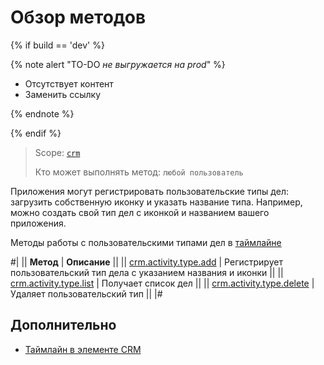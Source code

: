# Обзор методов

{% if build == 'dev' %}

{% note alert "TO-DO _не выгружается на prod_" %}

- Отсутствует контент
- Заменить ссылку

{% endnote %}

{% endif %}

> Scope: [`crm`](../../../../scopes/permissions.md)
>
> Кто может выполнять метод: `любой пользователь`

Приложения могут регистрировать пользовательские типы дел: загрузить собственную иконку и указать название типа. Например, можно создать свой тип дел с иконкой и названием вашего приложения. 

Методы работы с пользовательскими типами дел в [таймлайне](https://helpdesk.bitrix24.ru/open/16749348/)

#|
|| **Метод** | **Описание** ||
|| [crm.activity.type.add](./crm-activity-type-add.md) | Регистрирует пользовательский тип дела с указанием названия и иконки ||
|| [crm.activity.type.list](./crm-activity-type-list.md) | Получает список дел ||
|| [crm.activity.type.delete](./crm-activity-type-delete.md) | Удаляет пользовательский тип ||
|#

## Дополнительно

- [Таймлайн в элементе CRM](https://helpdesk.bitrix24.ru/open/16749348/)
